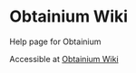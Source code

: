 # Obtainium Wiki

Help page for Obtainium

Accessible at [Obtainium Wiki](https://imranr98.github.io/Obtainium-Wiki)

